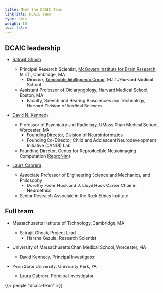```yaml
---
title: Meet the DCAIC Team
linkTitle: DCAIC Team
type: docs
weight: 10
toc: false
---
```


## DCAIC leadership

- [Satrajit Ghosh](https://mcgovern.mit.edu/profile/satrajit-ghosh/)
    - Principal Research Scientist, [McGovern Institute for Brain Research](https://satra.cogitatum.org/), M.I.T., Cambridge, MA
        - Director, [Senseable Intelligence Group](https://sensein.group/), M.I.T./Harvard Medical School
    - Assistant Professor of Otolaryngology, Harvard Medical School, Boston, MA
        - Faculty, Speech and Hearing Biosciences and Technology, Harvard Division of Medical Sciences

- [David N. Kennedy](https://profiles.umassmed.edu/display/130002)
    - Professor of Psychiatry and Radiology, UMass Chan Medical School, Worcester, MA
        - Founding Director, Division of Neuroinformatics
        - Founding Co-Director, Child and Adolescent Neurodevelopment Initiative (CANDI) Lab
    - Founding Director, Center for Reproducible Neuroimaging Computation ([ReproNim](https://www.umassmed.edu/news/news-archives/2022/02/david-kennedy-awarded-$6-million-repronim-brain-imaging-grant/))
  
- [Laura Cabrera](https://rockethics.psu.edu/people/laura-cabrera/)
    - Associate Professor of Engineering Science and Mechanics, and Philosophy
      - Dorothy Foehr Huck and J. Lloyd Huck Career Chair in Neuroethics
    - Senior Research Associate in the Rock Ethics Institute
<!-- - [Maryann Martone](https://profiles.ucsd.edu/maryann.martone) Project 1 Co-Lead - A FAIR Data and Metadata Foundation for Reproducible Research (DISCOVER)
    - Professor Emerita of Neuroscience, UC San Diego Health Sciences, San Diego, CA
        - Founding Co-Director, [FAIR Data Informatics Lab](https://www.fdilab.org/team) at UCSD
    - Former Chair, Governing Board, INCF
- [Jeffrey Grethe](https://profiles.ucsd.edu/jeffrey.grethe) Project 1 Co-Lead - A FAIR Data and Metadata Foundation for Reproducible Research (DISCOVER)
    - Associate Director, Center for Research in Biological Systems, Neurosciences, UC San Diego Health Sciences, San Diego, CA
        - Founding Co-Director, [FAIR Data Informatics Lab](https://www.fdilab.org/team) at UCSD -->

<!-- - [Yaroslav Halchenko](https://pbs.dartmouth.edu/people/yaroslav-o-halchenko-0) Project 3 Lead - Efficient and Reproducible Execution from Data Collection to Processing (DO)
    - Research Associate Professor of Psychological and Brain Sciences, Dartmouth College, Hanover, NH
        - Founding Director, [Center for Open Neuroscience](https://centerforopenneuroscience.org/whoweare), Psychological and Brain Sciences, Dartmouth College, Hanover, NH
    - Adjunct Associate Professor of Computer Science, Dartmouth College, Hanover, NH
- [Jean-Baptise Poline](https://www.mcgill.ca/neuro/jean-baptiste-poline-phd) Training Core Lead
    - Associate Professor of Neurology and Neurosurgery, Montreal Neurologic Institute, McGill University, Montreal, Canada
        - Primary Investigator, [Ludmer Centre](http://ludmercentre.ca/dr-jean-baptiste-poline/) for Neuroinformatics & Mental Health, Montreal Neurologic Institute
        - Principal Investigator, NeuroDataScience - [ORIGAMI Research Group](https://neurodatascience.github.io/), Montreal Neurologic Institute
    - Chair, CTSI, [INCF](https://www.incf.org/team/prof-jean-baptiste-poline) -->

## Full team

- Massachusetts Institute of Technology, Cambridge, MA
    - Satrajit Ghosh, Project Lead
        - Harsha Gazula, Research Scientist

- University of Massachusetts Chan Medical School, Worcester, MA
    - David Kennedy, Principal Investigator
        <!-- - Julie Bates, Administrative Core
        - Christian Haselgrove, Senior Software Engineer
        - Steven Hodge, Data Analyst and Statistician -->
- Penn State University, University Park, PA
    - Laura Cabrera, Principal Investigator

<!-- - Dartmouth College, Hanover, NH
    - Yaroslav Halchenko, Project Lead
        - Austin Macdonald, Scientific Software Developer
        - Vadim Melnick, Scientific Software Developer, Consultant
        - Isaac To, Scientific Software Developer

- McGill University, Montreal, Canada
    - Jean-Baptise Poline, Project Lead
        - Alyssa Dai, Developer
        - Arman Jahanpour, Developer
        - Brent McPherson, Postdoctoral Researcher
        - Sebastian Urchs, Senior Scientific Software Developer

- University of California at Irvine, Irvine, CA
    - David Keator, Senior Investigator

- University of California at San Diego, San Diego, CA
    - Maryann Martone and Jeff Grethe, Project Leads
        - Sean Hatton, Research Data Analyst
        - Fahim Imam, Assistant Project Scientist

- Preuss Enterprises, Inc.
    - Nina Preuss, Investigator -->

<!-- ## Directory -->

<!-- BBQS alumni are indicated by asterisks. -->

{{< people "dcaic-team" >}}
